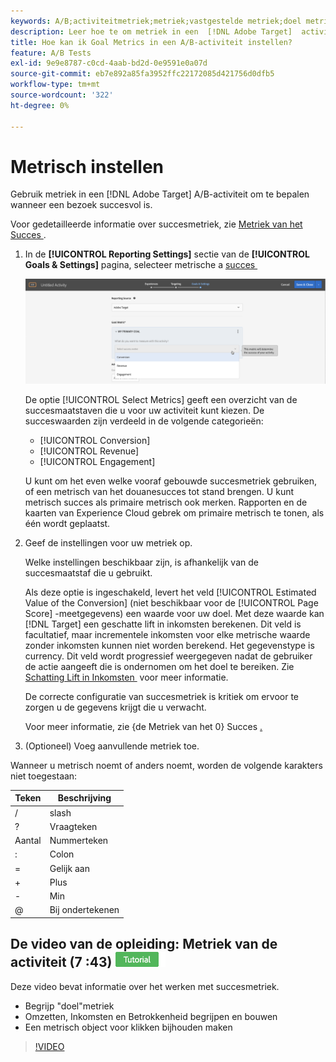 ```yaml
---
keywords: A/B;activiteitmetriek;metriek;vastgestelde metriek;doel metrisch;activiteitenmontages;succes metrisch;omzetting;opbrengst;overeenkomst
description: Leer hoe te om metriek in een  [!DNL Adobe Target]  activiteit te specificeren A/B om te bepalen wanneer een bezoek, zoals [!UICONTROL Conversion], [!UICONTROL Revenue], en [!UICONTROL Engagement] succesvol is.
title: Hoe kan ik Goal Metrics in een A/B-activiteit instellen?
feature: A/B Tests
exl-id: 9e9e8787-c0cd-4aab-bd2d-0e9591e0a07d
source-git-commit: eb7e892a85fa3952ffc22172085d421756d0dfb5
workflow-type: tm+mt
source-wordcount: '322'
ht-degree: 0%

---
```


# Metrisch instellen

Gebruik metriek in een [!DNL Adobe Target] A/B-activiteit om te bepalen wanneer een bezoek succesvol is.

Voor gedetailleerde informatie over succesmetriek, zie [&#x200B; Metriek van het Succes &#x200B;](/help/main/c-activities/r-success-metrics/success-metrics.md#reference_D011575C85DA48E989A244593D9B9924).

1. In de **[!UICONTROL Reporting Settings]** sectie van de **[!UICONTROL Goals & Settings]** pagina, selecteer metrische a [&#x200B; succes &#x200B;](/help/main/c-activities/r-success-metrics/success-metrics.md#reference_D011575C85DA48E989A244593D9B9924)

   ![&#x200B; Uitgezochte metrische succes &#x200B;](/help/main/c-activities/t-test-ab/t-test-create-ab/assets/ab_metrics-new.png)

   De optie [!UICONTROL Select Metrics] geeft een overzicht van de succesmaatstaven die u voor uw activiteit kunt kiezen. De succeswaarden zijn verdeeld in de volgende categorieën:

   * [!UICONTROL Conversion]
   * [!UICONTROL Revenue]
   * [!UICONTROL Engagement]

   U kunt om het even welke vooraf gebouwde succesmetriek gebruiken, of een metrisch van het douanesucces tot stand brengen. U kunt metrisch succes als primaire metrisch ook merken. Rapporten en de kaarten van Experience Cloud gebrek om primaire metrisch te tonen, als één wordt geplaatst.

1. Geef de instellingen voor uw metriek op.

   Welke instellingen beschikbaar zijn, is afhankelijk van de succesmaatstaf die u gebruikt.

   Als deze optie is ingeschakeld, levert het veld [!UICONTROL Estimated Value of the Conversion] (niet beschikbaar voor de [!UICONTROL Page Score] -meetgegevens) een waarde voor uw doel. Met deze waarde kan [!DNL Target] een geschatte lift in inkomsten berekenen. Dit veld is facultatief, maar incrementele inkomsten voor elke metrische waarde zonder inkomsten kunnen niet worden berekend. Het gegevenstype is currency. Dit veld wordt progressief weergegeven nadat de gebruiker de actie aangeeft die is ondernomen om het doel te bereiken. Zie [&#x200B; Schatting Lift in Inkomsten &#x200B;](/help/main/administrating-target/r-target-account-preferences/estimating-lift-in-revenue.md) voor meer informatie.

   De correcte configuratie van succesmetriek is kritiek om ervoor te zorgen u de gegevens krijgt die u verwacht.

   Voor meer informatie, zie {de Metriek van het 0} Succes [.](/help/main/c-activities/r-success-metrics/success-metrics.md#reference_D011575C85DA48E989A244593D9B9924)

1. (Optioneel) Voeg aanvullende metriek toe.

Wanneer u metrisch noemt of anders noemt, worden de volgende karakters niet toegestaan:

| Teken | Beschrijving |
|--- |--- |
| / | slash |
| ? | Vraagteken |
| Aantal | Nummerteken |
| : | Colon |
| = | Gelijk aan |
| + | Plus |
| - | Min |
| @ | Bij ondertekenen |

## De video van de opleiding: Metriek van de activiteit (7 :43) ![&#x200B; badge van het Leerprogramma &#x200B;](/help/main/assets/tutorial.png)

Deze video bevat informatie over het werken met succesmetriek.

* Begrijp &quot;doel&quot;metriek
* Omzetten, Inkomsten en Betrokkenheid begrijpen en bouwen
* Een metrisch object voor klikken bijhouden maken

>[!VIDEO](https://video.tv.adobe.com/v/17380)
